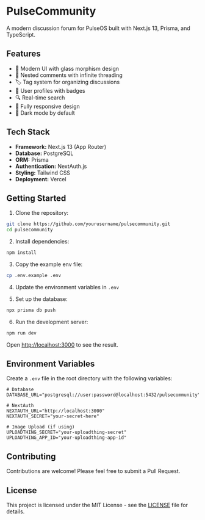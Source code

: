 # PulseCommunity

A modern discussion forum for PulseOS built with Next.js 13, Prisma, and TypeScript.

## Features

- 🚀 Modern UI with glass morphism design
- 💬 Nested comments with infinite threading
- 🏷️ Tag system for organizing discussions
- 👤 User profiles with badges
- 🔍 Real-time search
- 📱 Fully responsive design
- 🌙 Dark mode by default

## Tech Stack

- **Framework:** Next.js 13 (App Router)
- **Database:** PostgreSQL
- **ORM:** Prisma
- **Authentication:** NextAuth.js
- **Styling:** Tailwind CSS
- **Deployment:** Vercel

## Getting Started

1. Clone the repository:
```bash
git clone https://github.com/yourusername/pulsecommunity.git
cd pulsecommunity
```

2. Install dependencies:
```bash
npm install
```

3. Copy the example env file:
```bash
cp .env.example .env
```

4. Update the environment variables in `.env`

5. Set up the database:
```bash
npx prisma db push
```

6. Run the development server:
```bash
npm run dev
```

Open [http://localhost:3000](http://localhost:3000) to see the result.

## Environment Variables

Create a `.env` file in the root directory with the following variables:

```env
# Database
DATABASE_URL="postgresql://user:password@localhost:5432/pulsecommunity"

# NextAuth
NEXTAUTH_URL="http://localhost:3000"
NEXTAUTH_SECRET="your-secret-here"

# Image Upload (if using)
UPLOADTHING_SECRET="your-uploadthing-secret"
UPLOADTHING_APP_ID="your-uploadthing-app-id"
```

## Contributing

Contributions are welcome! Please feel free to submit a Pull Request.

## License

This project is licensed under the MIT License - see the [LICENSE](LICENSE) file for details. 